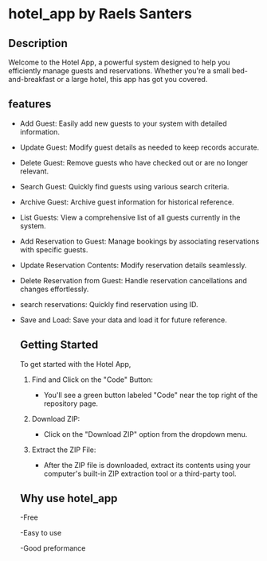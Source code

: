 # hotel_app by Raels Santers



## Description

Welcome to the Hotel App, a powerful system designed to help you efficiently manage guests and reservations. Whether you're a small bed-and-breakfast or a large hotel, this app has got you covered.


## features

- Add Guest: Easily add new guests to your system with detailed information.
- Update Guest: Modify guest details as needed to keep records accurate.
- Delete Guest: Remove guests who have checked out or are no longer relevant.
- Search Guest: Quickly find guests using various search criteria.
- Archive Guest: Archive guest information for historical reference.
- List Guests: View a comprehensive list of all guests currently in the system.
- Add Reservation to Guest: Manage bookings by associating reservations with specific guests.
- Update Reservation Contents: Modify reservation details seamlessly.
- Delete Reservation from Guest: Handle reservation cancellations and changes effortlessly.
- search reservations: Quickly find reservation using ID.
- Save and Load: Save your data and load it for future reference.


  ## Getting Started

  To get started with the Hotel App,

  1. Find and Click on the "Code" Button:
     - You'll see a green button labeled "Code" near the top right of the repository page.
    
  2. Download ZIP:
     - Click on the "Download ZIP" option from the dropdown menu.
    
  3. Extract the ZIP File:
     - After the ZIP file is downloaded, extract its contents using your computer's built-in ZIP extraction tool or a third-party tool.
    

  <h2>Why use hotel_app</h2>

  -Free
    
  -Easy to use
  
  -Good preformance
    
